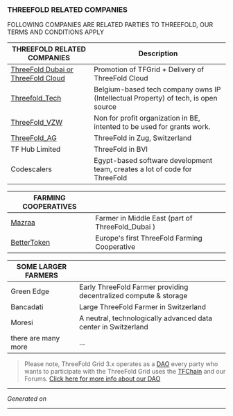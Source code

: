### THREEFOLD RELATED COMPANIES

FOLLOWING COMPANIES ARE RELATED PARTIES TO THREEFOLD, OUR TERMS AND CONDITIONS APPLY 

| THREEFOLD RELATED COMPANIES                                     | Description                                                                        |
| --------------------------------------------------------------- | ---------------------------------------------------------------------------------- |
| [ThreeFold Dubai or ThreeFold Cloud](./threefold_dubai.md) | Promotion of TFGrid + Delivery of ThreeFold Cloud                                  |
| [Threefold_Tech](./threefold_tech.md)                      | Belgium-based tech company owns IP (Intellectual Property) of tech, is open source |
| [ThreeFold_VZW](./threefold_vzw.md)                        | Non for profit organization in BE, intented to be used for grants work.            |
| [ThreeFold_AG](./threefold_ag.md)                          | ThreeFold in Zug, Switzerland                                                      |
| TF Hub Limited                                                  | ThreeFold in BVI                                                                   |
| Codescalers                                                     | Egypt-based software development team, creates a lot of code for ThreeFold         |

| FARMING COOPERATIVES                 |                                                  |
| ------------------------------------ | ------------------------------------------------ |
| [Mazraa](threefold:mazraa)           | Farmer in Middle East (part of ThreeFold_Dubai ) |
| [BetterToken](threefold:bettertoken) | Europe's first ThreeFold Farming Cooperative     |

| SOME LARGER FARMERS |                                                                  |
| ------------------- | ---------------------------------------------------------------- |
| Green Edge          | Early ThreeFold Farmer providing decentralized compute & storage |
| Bancadati           | Large ThreeFold Farmer in Switzerland                            |
| Moresi              | A neutral, technologically advanced data center in Switzerland   |
| there are many more | ...                                                              |

> Please note, ThreeFold Grid 3.x operates as a [DAO](./dao/dao.md) every party who wants to participate with the ThreeFold Grid uses the [TFChain](./tfchain.md) and our Forums.
> [Click here for more info about our DAO](./dao/tfdao.md)

***
*Generated on*

<p id="threefold_companies0_datetime"></p>

<script>
  // Get current date and time
  var now = new Date();
  var threefold_companies0_datetime = now.toLocaleString();

  // Insert date and time into HTML
  document.getElementById("threefold_companies0_datetime").innerHTML = threefold_companies0_datetime;

</script>
***